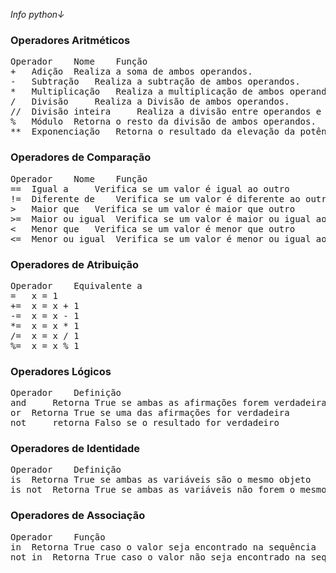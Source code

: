 <i>Info python↓</i>

<h3>Operadores Aritméticos</h3>
<pre>
Operador 	Nome 	Função
+ 	Adição 	Realiza a soma de ambos operandos.
- 	Subtração 	Realiza a subtração de ambos operandos.
* 	Multiplicação 	Realiza a multiplicação de ambos operandos.
/ 	Divisão 	Realiza a Divisão de ambos operandos.
// 	Divisão inteira 	Realiza a divisão entre operandos e a parte decimal de ambos operandos.
% 	Módulo 	Retorna o resto da divisão de ambos operandos.
** 	Exponenciação 	Retorna o resultado da elevação da potência pelo outro.
</pre>

<h3>Operadores de Comparação</h3>
<pre>
Operador 	Nome 	Função
== 	Igual a 	Verifica se um valor é igual ao outro
!= 	Diferente de 	Verifica se um valor é diferente ao outro
> 	Maior que 	Verifica se um valor é maior que outro
>= 	Maior ou igual 	Verifica se um valor é maior ou igual ao outro
< 	Menor que 	Verifica se um valor é menor que outro
<= 	Menor ou igual 	Verifica se um valor é menor ou igual ao outro
</pre>

<h3>Operadores de Atribuição</h3>
<pre>
Operador 	Equivalente a
= 	x = 1
+= 	x = x + 1
-= 	x = x - 1
*= 	x = x * 1
/= 	x = x / 1
%= 	x = x % 1
</pre>

<h3>Operadores Lógicos</h3>
<pre>
Operador 	Definição
and 	Retorna True se ambas as afirmações forem verdadeiras
or 	Retorna True se uma das afirmações for verdadeira
not 	retorna Falso se o resultado for verdadeiro
</pre>

<h3>Operadores de Identidade</h3>
<pre>
Operador 	Definição
is 	Retorna True se ambas as variáveis são o mesmo objeto
is not 	Retorna True se ambas as variáveis não forem o mesmo objeto
</pre>

<h3>Operadores de Associação</h3>
<pre>
Operador 	Função
in 	Retorna True caso o valor seja encontrado na sequência
not in 	Retorna True caso o valor não seja encontrado na sequência
</pre>